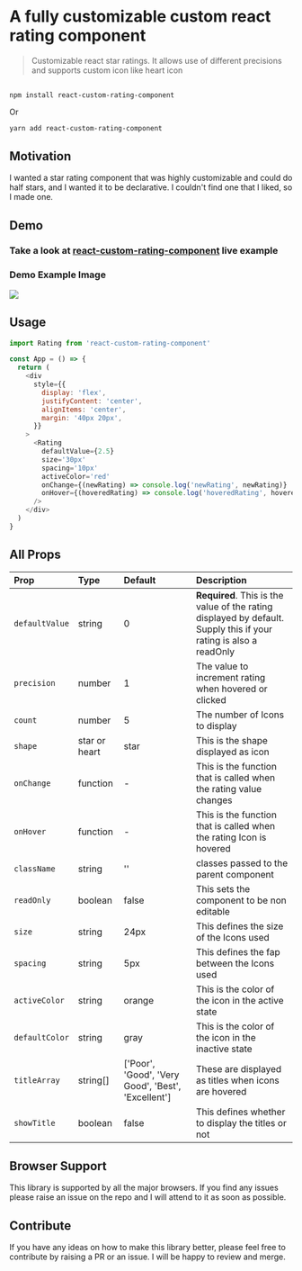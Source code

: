 # A fully customizable custom react rating component

> Customizable react star ratings. It allows use of different precisions and supports custom icon like heart icon

##

```shell
npm install react-custom-rating-component
```

Or

```shell
yarn add react-custom-rating-component
```

## Motivation

I wanted a star rating component that was highly customizable and could do half stars, and I wanted it to be declarative. I couldn't find one that I liked, so I made one.

## Demo

### Take a look at [react-custom-rating-component](https://react-custom-rating-component.web.app/) live example

### Demo Example Image

![](https://react-custom-rating-component.web.app/package-sc-1.png)

## Usage

```js
import Rating from 'react-custom-rating-component'

const App = () => {
  return (
    <div
      style={{
        display: 'flex',
        justifyContent: 'center',
        alignItems: 'center',
        margin: '40px 20px',
      }}
    >
      <Rating
        defaultValue={2.5}
        size='30px'
        spacing='10px'
        activeColor='red'
        onChange={(newRating) => console.log('newRating', newRating)}
        onHover={(hoveredRating) => console.log('hoveredRating', hoveredRating)}
      />
    </div>
  )
}
```

## All Props

| Prop           | Type          | Default                                            | Description                                                                                                       |
| :------------- | :------------ | :------------------------------------------------- | :---------------------------------------------------------------------------------------------------------------- |
| `defaultValue` | string        | 0                                                  | **Required**. This is the value of the rating displayed by default. Supply this if your rating is also a readOnly |
| `precision`    | number        | 1                                                  | The value to increment rating when hovered or clicked                                                             |
| `count`        | number        | 5                                                  | The number of Icons to display                                                                                    |
| `shape`        | star or heart | star                                               | This is the shape displayed as icon                                                                               |
| `onChange`     | function      | -                                                  | This is the function that is called when the rating value changes                                                 |
| `onHover`      | function      | -                                                  | This is the function that is called when the rating Icon is hovered                                               |
| `className`    | string        | ''                                                 | classes passed to the parent component                                                                            |
| `readOnly`     | boolean       | false                                              | This sets the component to be non editable                                                                        |
| `size`         | string        | 24px                                               | This defines the size of the Icons used                                                                           |
| `spacing`      | string        | 5px                                                | This defines the fap between the Icons used                                                                       |
| `activeColor`  | string        | orange                                             | This is the color of the icon in the active state                                                                 |
| `defaultColor` | string        | gray                                               | This is the color of the icon in the inactive state                                                               |
| `titleArray`   | string[]      | ['Poor', 'Good', 'Very Good', 'Best', 'Excellent'] | These are displayed as titles when icons are hovered                                                              |
| `showTitle`    | boolean       | false                                              | This defines whether to display the titles or not                                                                 |

## Browser Support

This library is supported by all the major browsers. If you find any issues please raise an issue on the repo and I will attend to it as soon as possible.

## Contribute

If you have any ideas on how to make this library better, please feel free to contribute by raising a PR or an issue. I will be happy to review and merge.
